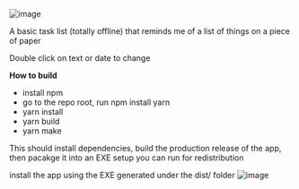 ![image](https://github.com/user-attachments/assets/3a12537b-9713-413e-bf24-b3ef66a5d1db)


A basic task list (totally offline) that reminds me of a list of things on a piece of paper

Double click on text or date to change


**How to build**
- install npm
- go to the repo root, run npm install yarn
- yarn install
- yarn build
- yarn make

This should install dependencies, build the production release of the app, then pacakge it into an EXE setup you can run for redistribution

install the app using the EXE generated under the dist/ folder
![image](https://github.com/user-attachments/assets/164198cc-4fc2-4211-9a07-da14acfe4d9f)
